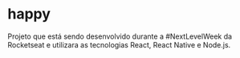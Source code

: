 # happy
Projeto que está sendo desenvolvido durante a #NextLevelWeek da Rocketseat e utilizara as tecnologias React, React Native e Node.js.
